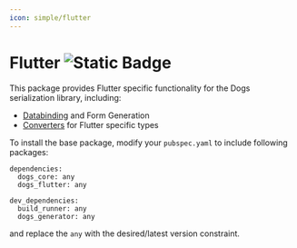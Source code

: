 ```yaml
---
icon: simple/flutter
---
```


# Flutter ![Static Badge](https://img.shields.io/badge/experimental-orange)

This package provides Flutter specific functionality for the Dogs serialization library, including: 

- [Databinding](binding) and Form Generation
- [Converters](converters) for Flutter specific types


To install the base package, modify your `pubspec.yaml` to include following packages:

``` { .yaml .file .focus title="pubspec.yaml" hl_lines="3" }
dependencies:
  dogs_core: any
  dogs_flutter: any

dev_dependencies:
  build_runner: any
  dogs_generator: any
```

and replace the `any` with the desired/latest version constraint.